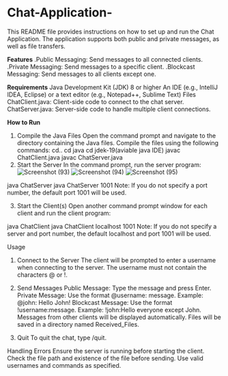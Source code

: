 # Chat-Application-

This README file provides instructions on how to set up and run the Chat Application. The application supports both public and private messages, as well as file transfers.

**Features**
.Public Messaging: Send messages to all connected clients.
.Private Messaging: Send messages to a specific client.
.Blockcast Messaging: Send messages to all clients except one.

**Requirements**
Java Development Kit (JDK) 8 or higher
An IDE (e.g., IntelliJ IDEA, Eclipse) or a text editor (e.g., Notepad++, Sublime Text)
Files
ChatClient.java: Client-side code to connect to the chat server.
ChatServer.java: Server-side code to handle multiple client connections.

**How to Run**
1. Compile the Java Files
Open the command prompt and navigate to the directory containing the Java files. Compile the files using the following commands:
cd..
cd java
cd jdek-19(aviable java IDE)
javac ChatClient.java
javac ChatServer.java
3. Start the Server
In the command prompt, run the server program:
![Screenshot (93)](https://github.com/user-attachments/assets/90a1417f-635f-4f95-8769-0bbe41f68890)
![Screenshot (94)](https://github.com/user-attachments/assets/117ad713-9dc2-4d7b-bd80-2106a25d1590)
![Screenshot (95)](https://github.com/user-attachments/assets/9437f5a9-204a-469b-a886-819852cfaad7)



java ChatServer
java ChatServer 1001
Note: If you do not specify a port number, the default port 1001 will be used.

3. Start the Client(s)
Open another command prompt window for each client and run the client program:

java ChatClient
java ChatClient localhost 1001
Note: If you do not specify a server and port number, the default localhost and port 1001 will be used.

Usage
1. Connect to the Server
The client will be prompted to enter a username when connecting to the server. The username must not contain the characters @ or !.

2. Send Messages
Public Message: Type the message and press Enter.
Private Message: Use the format @username: message. Example: @john: Hello John!
Blockcast Message: Use the format !username:message. Example: !john:Hello everyone except John.
Messages from other clients will be displayed automatically. Files will be saved in a directory named Received_Files.

4. Quit
To quit the chat, type /quit.

Handling Errors
Ensure the server is running before starting the client.
Check the file path and existence of the file before sending.
Use valid usernames and commands as specified.
